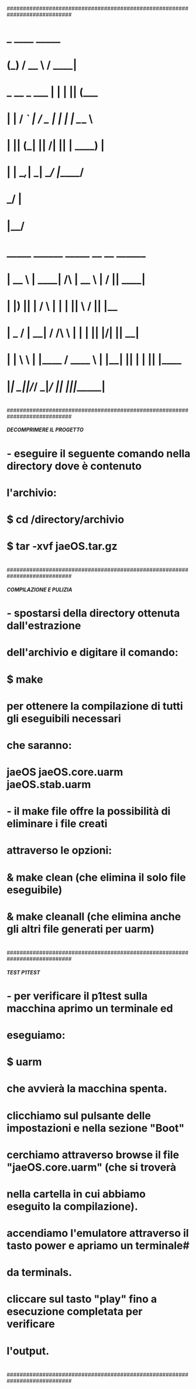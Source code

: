 ############################################################################
#                                                                          #
#                        _                ____    _____                    # 
#                       (_)              / __ \  / ____|                   #
#                        _   __ _   ___ | |  | || (___                     #
#                       | | / _` | / _ \| |  | | \___ \                    #
#                       | || (_| ||  __/| |__| | ____) |                   # 
#                       | | \__,_| \___| \____/ |_____/                    #
#                      _/ |                                                #
#                     |__/                                                 #
#              _____   ______            _____   __  __  ______            #
#             |  __ \ |  ____|    /\    |  __ \ |  \/  ||  ____|           #
#             | |__) || |__      /  \   | |  | || \  / || |__              # 
#             |  _  / |  __|    / /\ \  | |  | || |\/| ||  __|             # 
#             | | \ \ | |____  / ____ \ | |__| || |  | || |____            #
#             |_|  \_\|______|/_/    \_\|_____/ |_|  |_||______|           #   
#                                                                          #  
#                                                                          #
#                                                                          # 
############################################################################
                                                   
#####                     DECOMPRIMERE IL PROGETTO                     #####
#                                                                          #
#	- eseguire il seguente comando nella directory dove è contenuto        #
#	  l'archivio:                                                          #
#                                                                          #
#	  $ cd /directory/archivio                                             #
#	  $ tar -xvf jaeOS.tar.gz                                              #
#                                                                          #
############################################################################

#####                      COMPILAZIONE E PULIZIA                      #####
#                                                                          #
#	- spostarsi della directory ottenuta dall'estrazione                   #
#	  dell'archivio e digitare il comando:                                 #
#                                                                          #
#	  $ make                                                               #
#                                                                          #
#	  per ottenere la compilazione di tutti gli eseguibili necessari       #
#	  che saranno:                                                         #
#                                                                          #
#	  jaeOS jaeOS.core.uarm jaeOS.stab.uarm                                #
#                                                                          #
#	- il make file offre la possibilità di eliminare i file creati         #
#	  attraverso le opzioni:                                               #
#                                                                          #
#	  & make clean  (che elimina il solo file eseguibile)                  #
#	  & make cleanall (che elimina anche gli altri file generati per uarm) #
#                                                                          #
############################################################################

#####                            TEST P1TEST                           #####
#                                                                          #
#	- per verificare il p1test sulla macchina aprimo un terminale ed       #
#	  eseguiamo:                                                           #
#                                                                          #
#	  $ uarm                                                               #
#                                                                          #
#	che avvierà la macchina spenta.                                        #
#                                                                          #
#	clicchiamo sul pulsante delle impostazioni e nella sezione "Boot"      #
#	cerchiamo attraverso browse il file "jaeOS.core.uarm" (che si troverà  #          
#	nella cartella in cui abbiamo eseguito la compilazione).               #
#                                                                          #     
#	accendiamo l'emulatore attraverso il tasto power e apriamo un terminale#
#	da terminals.                                                          #
#                                                                          #
#	cliccare sul tasto "play" fino a esecuzione completata per verificare  #
#	l'output.                                                              #
#                                                                          #
############################################################################


                                                                                                  
                                                                                                  
                                                                           